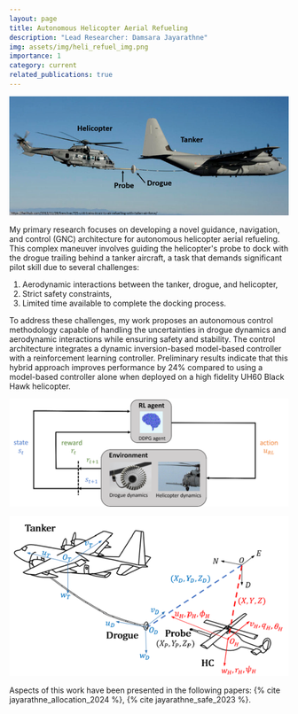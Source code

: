 ```yaml
---
layout: page
title: Autonomous Helicopter Aerial Refueling
description: "Lead Researcher: Damsara Jayarathne"
img: assets/img/heli_refuel_img.png
importance: 1
category: current
related_publications: true
---
```


![](/assets/img/heli_refuel_img.png)

My primary research focuses on developing a novel guidance, navigation, and control (GNC) architecture for autonomous helicopter aerial refueling. This complex maneuver involves guiding the helicopter's probe to dock with the drogue trailing behind a tanker aircraft, a task that demands significant pilot skill due to several challenges:

1. Aerodynamic interactions between the tanker, drogue, and helicopter,
2. Strict safety constraints,
3. Limited time available to complete the docking process.

To address these challenges, my work proposes an autonomous control methodology capable of handling the uncertainties in drogue dynamics and aerodynamic interactions while ensuring safety and stability. The control architecture integrates a dynamic inversion-based model-based controller with a reinforcement learning controller. Preliminary results indicate that this hybrid approach improves performance by 24% compared to using a model-based controller alone when deployed on a high fidelity UH60 Black Hawk helicopter.

![](/assets/img/heli_refuel_logic.png)

![](/assets/img/heli_refuel_diagram.png)

Aspects of this work have been presented in the following papers: {% cite jayarathne_allocation_2024 %}, {% cite jayarathne_safe_2023 %}.
